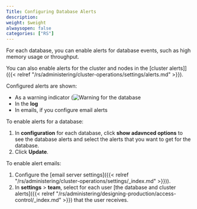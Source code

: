 ```yaml
---
Title: Configuring Database Alerts
description:
weight: $weight
alwaysopen: false
categories: ["RS"]
---
```

For each database, you can enable alerts for database events, such as high memory usage or throughput.

You can also enable alerts for the cluster and nodes in the [cluster alerts]]({{< relref "/rs/administering/cluster-operations/settings/alerts.md" >}}).

Configured alerts are shown:

- As a warning indicator (![Warning](/images/rs/icon_warning.png#no-click "Warning") for the database
- In the **log**
- In emails, if you configure email alerts

To enable alerts for a database:

1. In **configuration** for each database, click **show adavnced options** to see the database alerts and select the alerts that you want to get for the database.
2. Click **Update**.

To enable alert emails:

1. Configure the [email server settings]({{< relref "/rs/administering/cluster-operations/settings/_index.md" >}})).
2. In **settings** > **team**, select for each user [the database and cluster alerts]({{< relref "/rs/administering/designing-production/access-control/_index.md" >}}) that the user receives.
